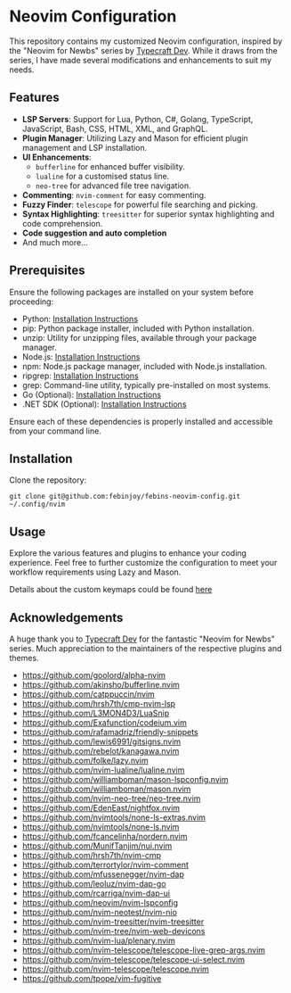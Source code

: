 # Neovim Configuration

This repository contains my customized Neovim configuration, inspired by the "Neovim for Newbs" series by [Typecraft Dev](https://www.youtube.com/@typecraft_dev). While it draws from the series, I have made several modifications and enhancements to suit my needs.

## Features

- **LSP Servers**: Support for Lua, Python, C#, Golang, TypeScript, JavaScript, Bash, CSS, HTML, XML, and GraphQL.
- **Plugin Manager**: Utilizing Lazy and Mason for efficient plugin management and LSP installation.
- **UI Enhancements**:
    - `bufferline` for enhanced buffer visibility.
    - `lualine` for a customised status line.
    - `neo-tree` for advanced file tree navigation.
- **Commenting**: `nvim-comment` for easy commenting.
- **Fuzzy Finder**: `telescope` for powerful file searching and picking.
- **Syntax Highlighting**: `treesitter` for superior syntax highlighting and code comprehension.
- **Code suggestion and auto completion**
- And much more...

## Prerequisites
Ensure the following packages are installed on your system before proceeding:

- Python: [Installation Instructions](https://www.python.org/downloads/)
- pip: Python package installer, included with Python installation.
- unzip: Utility for unzipping files, available through your package manager.
- Node.js: [Installation Instructions](https://nodejs.org/en/download/)
- npm: Node.js package manager, included with Node.js installation.
- ripgrep: [Installation Instructions](https://github.com/BurntSushi/ripgrep#installation)
- grep: Command-line utility, typically pre-installed on most systems.
- Go (Optional): [Installation Instructions](https://golang.org/doc/install)
- .NET SDK (Optional): [Installation Instructions](https://dotnet.microsoft.com/download)

Ensure each of these dependencies is properly installed and accessible from your command line.

## Installation

Clone the repository:
```
git clone git@github.com:febinjoy/febins-neovim-config.git ~/.config/nvim
```
## Usage

Explore the various features and plugins to enhance your coding experience. Feel free to further customize the configuration to meet your workflow requirements using Lazy and Mason.

Details about the custom keymaps could be found [here](https://github.com/febinjoy/febins-neovim-config/blob/master/lua/config/keymaps.lua)

## Acknowledgements

A huge thank you to [Typecraft Dev](https://www.youtube.com/@typecraft_dev) for the fantastic "Neovim for Newbs" series. Much appreciation to the maintainers of the respective plugins and themes.

- https://github.com/goolord/alpha-nvim
- https://github.com/akinsho/bufferline.nvim
- https://github.com/catppuccin/nvim
- https://github.com/hrsh7th/cmp-nvim-lsp
- https://github.com/L3MON4D3/LuaSnip
- https://github.com/Exafunction/codeium.vim
- https://github.com/rafamadriz/friendly-snippets
- https://github.com/lewis6991/gitsigns.nvim
- https://github.com/rebelot/kanagawa.nvim
- https://github.com/folke/lazy.nvim
- https://github.com/nvim-lualine/lualine.nvim
- https://github.com/williamboman/mason-lspconfig.nvim
- https://github.com/williamboman/mason.nvim
- https://github.com/nvim-neo-tree/neo-tree.nvim
- https://github.com/EdenEast/nightfox.nvim
- https://github.com/nvimtools/none-ls-extras.nvim
- https://github.com/nvimtools/none-ls.nvim
- https://github.com/fcancelinha/nordern.nvim
- https://github.com/MunifTanjim/nui.nvim
- https://github.com/hrsh7th/nvim-cmp
- https://github.com/terrortylor/nvim-comment
- https://github.com/mfussenegger/nvim-dap
- https://github.com/leoluz/nvim-dap-go
- https://github.com/rcarriga/nvim-dap-ui
- https://github.com/neovim/nvim-lspconfig
- https://github.com/nvim-neotest/nvim-nio
- https://github.com/nvim-treesitter/nvim-treesitter
- https://github.com/nvim-tree/nvim-web-devicons
- https://github.com/nvim-lua/plenary.nvim
- https://github.com/nvim-telescope/telescope-live-grep-args.nvim
- https://github.com/nvim-telescope/telescope-ui-select.nvim
- https://github.com/nvim-telescope/telescope.nvim
- https://github.com/tpope/vim-fugitive
